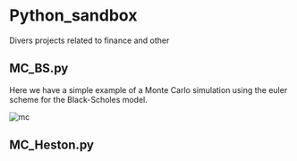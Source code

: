 # Python_sandbox
Divers projects related to finance and other

## MC_BS.py 

Here we have a simple example of a Monte Carlo simulation using the euler scheme for the Black-Scholes model.

![mc](https://user-images.githubusercontent.com/36447056/36165755-dd6ef348-10f0-11e8-889e-59502c5101a1.png)

## MC_Heston.py
